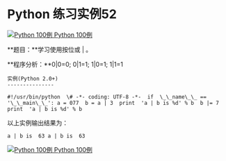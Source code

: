 Python 练习实例52
=============

 [![Python 100例](../images/up.gif) Python 100例](python-100-examples.html)

**题目：**学习使用按位或 | 。

**程序分析：**0|0=0; 0|1=1; 1|0=1; 1|1=1
```
实例(Python 2.0+)
---------------

#!/usr/bin/python  \# -*- coding: UTF-8 -*-  if  \_\_name\_\_ == '\_\_main\_\_': a = 077  b = a | 3  print  'a | b is %d' % b  b |= 7  print  'a | b is %d' % b
```
以上实例输出结果为：
```
a | b is  63 a | b is  63
```
 [![Python 100例](../images/up.gif) Python 100例](python-100-examples.html)
